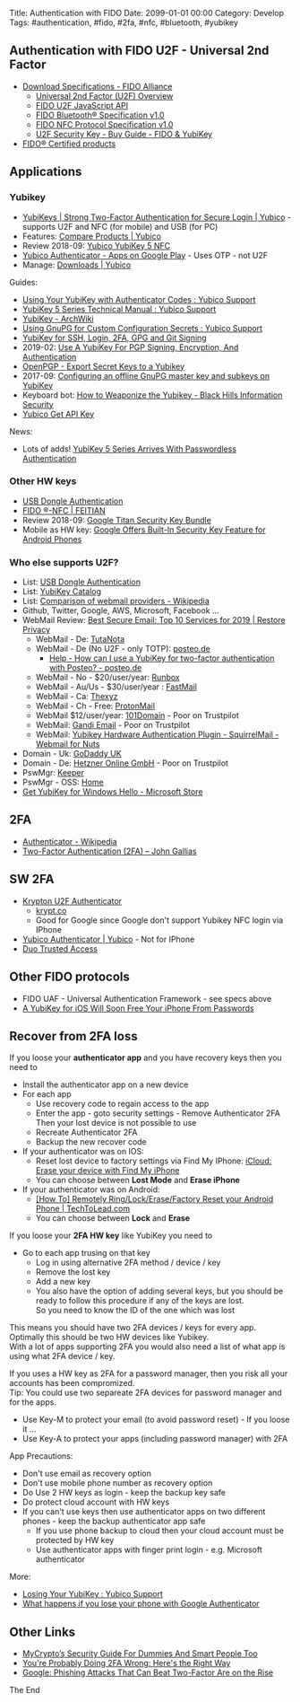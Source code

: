 Title:  Authentication with FIDO
Date: 2099-01-01 00:00
Category: Develop
Tags: #authentication, #fido, #2fa, #nfc, #bluetooth, #yubikey

## Authentication with FIDO U2F - Universal 2nd Factor

* [Download Specifications - FIDO Alliance](https://fidoalliance.org/specifications/download/)
    * [Universal 2nd Factor (U2F) Overview](https://fidoalliance.org/specs/fido-u2f-v1.2-ps-20170411/fido-u2f-overview-v1.2-ps-20170411.html)
    * [FIDO U2F JavaScript API](https://fidoalliance.org/specs/fido-u2f-v1.2-ps-20170411/fido-u2f-javascript-api-v1.2-ps-20170411.html)
    * [FIDO Bluetooth® Specification v1.0](https://fidoalliance.org/specs/fido-u2f-v1.2-ps-20170411/fido-u2f-bt-protocol-v1.2-ps-20170411.html)
    * [FIDO NFC Protocol Specification v1.0](https://fidoalliance.org/specs/fido-u2f-v1.2-ps-20170411/fido-u2f-nfc-protocol-v1.2-ps-20170411.html)
    * [U2F Security Key - Buy Guide - FIDO & YubiKey](https://u2f-key.tech/)
* [FIDO® Certified products](https://fidoalliance.org/certification/fido-certified-products/)

## Applications

### Yubikey

* [YubiKeys | Strong Two-Factor Authentication for Secure Login | Yubico](https://www.yubico.com/products/yubikey-hardware/) - supports U2F and NFC (for mobile) and USB (for PC)
* Features: [Compare Products | Yubico](https://www.yubico.com/products/yubikey-hardware/compare-products-series/)
* Review 2018-09: [Yubico YubiKey 5 NFC](https://www.pcmag.com/review/363889/yubico-yubikey-5-nfc)
* [Yubico Authenticator - Apps on Google Play](https://play.google.com/store/apps/details?id=com.yubico.yubioath&hl=en) - Uses OTP - not U2F
* Manage: [Downloads | Yubico](https://www.yubico.com/products/services-software/download/)

Guides:

* [Using Your YubiKey with Authenticator Codes : Yubico Support](https://support.yubico.com/support/solutions/articles/15000006419-using-your-yubikey-with-authenticator-codes)
* [YubiKey 5 Series Technical Manual : Yubico Support](https://support.yubico.com/support/solutions/articles/15000014219-yubikey-5-series-technical-manual)
* [YubiKey - ArchWiki](https://wiki.archlinux.org/index.php/YubiKey)
* [Using GnuPG for Custom Configuration Secrets : Yubico Support](https://support.yubico.com/support/solutions/articles/15000006454-using-gnupg-for-custom-configuration-secrets)
* [YubiKey for SSH, Login, 2FA, GPG and Git Signing](https://ocramius.github.io/blog/yubikey-for-ssh-gpg-git-and-local-login/)
* 2019-02: [Use A YubiKey For PGP Signing, Encryption, And Authentication](https://www.thepolyglotdeveloper.com/2019/02/use-yubikey-pgp-signing-encryption-authentication/)
* [OpenPGP - Export Secret Keys to a Yubikey](https://blog.eleven-labs.com/en/openpgp-secret-keys-yubikey-part-2/)
* 2017-09: [Configuring an offline GnuPG master key and subkeys on YubiKey](https://www.andreagrandi.it/2017/09/30/configuring-offline-gnupg-masterkey-subkeys-on-yubikey/)
* Keyboard bot: [How to Weaponize the Yubikey - Black Hills Information Security](https://www.blackhillsinfosec.com/how-to-weaponize-the-yubikey/)
* [Yubico Get API Key](https://upgrade.yubico.com/getapikey/)

News:

* Lots of adds! [YubiKey 5 Series Arrives With Passwordless Authentication](https://www.tomshardware.com/news/yubikey-5-series-passwordless-authentication,37834.html)

### Other HW keys

* [USB Dongle Authentication](https://www.dongleauth.info/dongles/)
* [FIDO ®-NFC | FEITIAN](https://www.ftsafe.com/Products/FIDO/NFC)
* Review 2018-09: [Google Titan Security Key Bundle](https://www.pcmag.com/review/363644/google-titan-security-key-bundle)
* Mobile as HW key: [Google Offers Built-In Security Key Feature for Android Phones](https://www.pcmag.com/news/367713/google-offers-built-in-security-key-feature-for-android-phon)

### Who else supports U2F?

* List: [USB Dongle Authentication](https://www.dongleauth.info/)
* List: [YubiKey Catalog](https://www.yubico.com/works-with-yubikey/catalog/)
* List: [Comparison of webmail providers - Wikipedia](https://en.wikipedia.org/wiki/Comparison_of_webmail_providers)
* Github, Twitter, Google, AWS, Microsoft, Facebook ...
* WebMail Review: [Best Secure Email: Top 10 Services for 2019 | Restore Privacy](https://restoreprivacy.com/secure-email/)
    * WebMail - De: [TutaNota](https://tutanota.com/security)
    * WebMail - De (No U2F - only TOTP): [posteo.de](https://posteo.de/en/site/features)
        * [Help - How can I use a YubiKey for two-factor authentication with Posteo?  - posteo.de](https://posteo.de/en/help/how-can-i-use-a-yubikey-for-two-factor-authentication-with-posteo)
    * WebMail - No - $20/user/year: [Runbox](https://runbox.com/)
    * WebMail - Au/Us - $30/user/year : [FastMail](https://www.fastmail.com/pricing/)
    * WebMail - Ca: [Thexyz](https://www.thexyz.com/)
    * WebMail - Ch - Free: [ProtonMail](https://protonmail.com/security-details)
    * WebMail $12/user/year: [101Domain](https://www.101domain.com/email_services.htm) - Poor on Trustpilot
    * WebMail: [Gandi Email](https://www.gandi.net/en/domain/email) - Poor on Trustpilot
    * WebMail: [Yubikey Hardware Authentication Plugin - SquirrelMail - Webmail for Nuts](http://squirrelmail.org/plugin_view.php?id=273)
* Domain - Uk: [GoDaddy UK](https://uk.godaddy.com/)
* Domain - De: [Hetzner Online GmbH](https://www.hetzner.com/domainregistration) - Poor on Trustpilot
* PswMgr: [Keeper](SecPasswordMgrs.md)
* PswMgr - OSS: [Home](https://psono.com/)
* [Get YubiKey for Windows Hello - Microsoft Store](https://www.microsoft.com/en-us/p/yubikey-for-windows-hello/9nblggh511m5?SilentAuth=1&wa=wsignin1.0&activetab=pivot:overviewtab)

## 2FA

* [Authenticator - Wikipedia](https://en.wikipedia.org/wiki/Authenticator)
* [Two-Factor Authentication (2FA) – John Gallias](https://johngallias.com/two-factor-auth/)

## SW 2FA

* [Krypton U2F Authenticator](https://krypt.co/)
    * [krypt.co](https://github.com/kryptco)
    * Good for Google since Google don't support Yubikey NFC login via IPhone
* [Yubico Authenticator | Yubico](https://www.yubico.com/products/services-software/download/yubico-authenticator/) - Not for IPhone
* [Duo Trusted Access](https://duo.com/)

## Other FIDO protocols

* FIDO UAF - Universal Authentication Framework - see specs above
* [A YubiKey for iOS Will Soon Free Your iPhone From Passwords](https://www.wired.com/story/yubikey-lightning-ios-authentication-passwords/)

## Recover from 2FA loss

If you loose your **authenticator app** and you have recovery keys then you need to  

* Install the authenticator app on a new device
* For each app 
    * Use recovery code to regain access to the app
    * Enter the app - goto security settings - Remove Authenticator 2FA  
    Then your lost device is not possible to use
    * Recreate Authenticator 2FA
    * Backup the new recover code
* If your authenticator was on IOS:
    * Reset lost device to factory settings via Find My IPhone: [iCloud: Erase your device with Find My iPhone](https://support.apple.com/kb/PH2701?locale=en_US)
    * You can choose between **Lost Mode** and **Erase iPhone**
* If your authenticator was on Android:
    * [[How To] Remotely Ring/Lock/Erase/Factory Reset your Android Phone | TechToLead.com](https://www.techtolead.com/how-to-remotely-ringlockerasefactory-reset-your-android-phone/442/)
    * You can choose between **Lock** and **Erase**

If you loose your **2FA HW key** like YubiKey you need to 

* Go to each app trusing on that key
    * Log in using alternative 2FA method / device / key
    * Remove the lost key
    * Add a new key
    * You also have the option of adding several keys, but you should be ready to follow this procedure if any of the keys are lost.  
    So you need to know the ID of the one which was lost

This means you should have two 2FA devices / keys for every app. Optimally this should be two HW devices like Yubikey.  
With a lot of apps supporting 2FA you would also need a list of what app is using what 2FA device / key.  

If you uses a HW key as 2FA for a password manager, then you risk all your accounts has been compromized.  
Tip: You could use two separeate 2FA devices for password manager and for the apps.

* Use Key-M to protect your email (to avoid password reset) - If you loose it ...
* Use Key-A to protect your apps (including password manager) with 2FA

App Precautions:

* Don't use email as recovery option
* Don't use mobile phone number as recovery option
* Do Use 2 HW keys as login - keep the backup key safe
* Do protect cloud account with HW keys
* If you can't use keys then use authenticator apps on two different phones - keep the backup authenticator app safe
    * If you use phone backup to cloud then your cloud account must be protected by HW key
    * Use authenticator apps with finger print login - e.g. Microsoft authenticator

More:

* [Losing Your YubiKey : Yubico Support](https://support.yubico.com/support/solutions/articles/15000006444-losing-your-yubikey)
* [What happens if you lose your phone with Google Authenticator](https://www.reddit.com/r/ethtrader/comments/6vwk7p/what_happens_if_you_lose_your_phone_with_google/)

## Other Links

* [MyCrypto’s Security Guide For Dummies And Smart People Too](https://medium.com/mycrypto/mycryptos-security-guide-for-dummies-and-smart-people-too-ab178299c82e)
* [You're Probably Doing 2FA Wrong: Here's the Right Way](https://www.tomsguide.com/us/2fa-right-way,news-29824.html)
* [Google: Phishing Attacks That Can Beat Two-Factor Are on the Rise](https://www.pcmag.com/news/367026/google-phishing-attacks-that-can-beat-two-factor-are-on-the)
        
The End